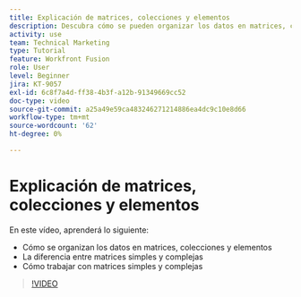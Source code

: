 ```yaml
---
title: Explicación de matrices, colecciones y elementos
description: Descubra cómo se pueden organizar los datos en matrices, colecciones y elementos, y cómo trabajar con matrices simples y complejas, en [!DNL Adobe Workfront Fusion].
activity: use
team: Technical Marketing
type: Tutorial
feature: Workfront Fusion
role: User
level: Beginner
jira: KT-9057
exl-id: 6c8f7a4d-ff38-4b3f-a12b-91349669cc52
doc-type: video
source-git-commit: a25a49e59ca483246271214886ea4dc9c10e8d66
workflow-type: tm+mt
source-wordcount: '62'
ht-degree: 0%

---
```


# Explicación de matrices, colecciones y elementos

En este vídeo, aprenderá lo siguiente:

* Cómo se organizan los datos en matrices, colecciones y elementos
* La diferencia entre matrices simples y complejas
* Cómo trabajar con matrices simples y complejas

>[!VIDEO](https://video.tv.adobe.com/v/335298/?quality=12&learn=on)
